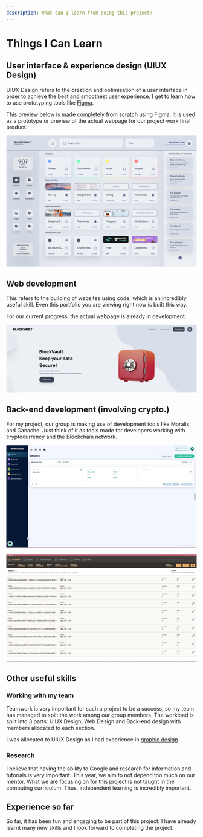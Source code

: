 ```yaml
---
description: What can I learn from doing this project?
---
```


# Things I Can Learn

## User interface & experience design (UIUX Design)

UIUX Design refers to the creation and optimisation of a user interface in order to achieve the best and smoothest user experience. I get to learn how to use prototyping tools like [Figma](../student-initiated-learning/graphic-design.md#figma).

This preview below is made completely from scratch using Figma. It is used as a prototype or preview of the actual webpage for our project work final product.

![Fig. 4.2.1: Figma protoype/preview of BlockVault webpage](<../.gitbook/assets/Dashboard - Nord Light (1440 x 990).png>)

## Web development

This refers to the building of websites using code, which is an incredibly useful skill. Even this portfolio you are viewing right now is built this way.

For our current progress, the actual webpage is already in development.

![Fig 4.2.2: Actual BlockVault webpage (in developement and testing phase)](<../.gitbook/assets/image (5).png>)

## Back-end development (involving crypto.)

For my project, our group is making use of development tools like Moralis and Ganache. Just think of it as tools made for developers working with cryptocurrency and the Blockchain network.

![Fig. 4.2.3: Screenshot of Moralis (The Ultimate Web3 Development Platform)](../.gitbook/assets/a40f29a6-6544-41a1-8174-862b621843be.jpg)

![Fig. 4.2.4: Screenshot of Ganache (One Click Blockchain)](../.gitbook/assets/2ddac11c-3c0e-4056-8074-6ee72e74d2c5.jpg)

## Other useful skills

### Working with my team

Teamwork is very important for such a project to be a success, so my team has managed to spilt the work among our group members. The workload is split into 3 parts: UIUX Design, Web Design and Back-end design with members allocated to each section.

I was allocated to UIUX Design as I had experience in [graphic design](../student-initiated-learning/graphic-design.md)

### Research

I believe that having the ability to Google and research for information and tutorials is very important. This year, we aim to not depend too much on our mentor. What we are focusing on for this project is not taught in the computing curriculum. Thus, independent learning is incredibly important.

## Experience so far

So far, it has been fun and engaging to be part of this project. I have already learnt many new skills and I look forward to completing the project.
